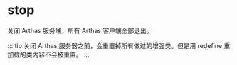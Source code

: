 # stop

关闭 Arthas 服务端，所有 Arthas 客户端全部退出。

::: tip
关闭 Arthas 服务器之前，会重置掉所有做过的增强类。但是用 redefine 重加载的类内容不会被重置。
:::
